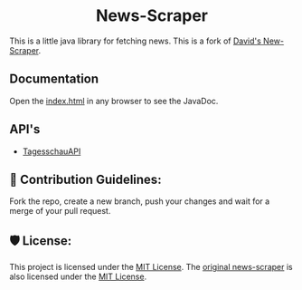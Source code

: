 <h1 align="center">News-Scraper</h1>

This is a little java library for fetching news. This is a fork of [David's New-Scraper](https://github.com/sk3tchDavid/Google-News-Scraper).

## Documentation

Open the [index.html](https://github.com/tim-tm/news-scraper/tree/main/docs/apidocs/index.html) in any browser to see the JavaDoc.

## API's

- [TagesschauAPI](https://tagesschau.api.bund.dev/)

## 🍰 Contribution Guidelines:

Fork the repo, create a new branch, push your changes and wait for a merge of your pull request.

## 🛡️ License:

This project is licensed under the [MIT License](https://github.com/tim-tm/news-scraper/blob/main/LICENSE). The [original news-scraper](https://github.com/sk3tchDavid/Google-News-Scraper) is also licensed under the [MIT License](https://github.com/sk3tchDavid/Google-News-Scraper/blob/main/LICENSE).
